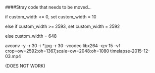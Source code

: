 ####Stray code that needs to be moved...


if custom_width <= 0, set custom_width = 10

else if custom_width >= 2593, set custom_width = 2592

else custom_width = 648




avconv -y -r 30 -i *.jpg -r 30 -vcodec libx264 -q:v 15 -vf crop=ow=2592:oh=1367,scale=ow=2048:oh=1080 timelapse-2015-12-03.mp4

 (DOES NOT WORK)
